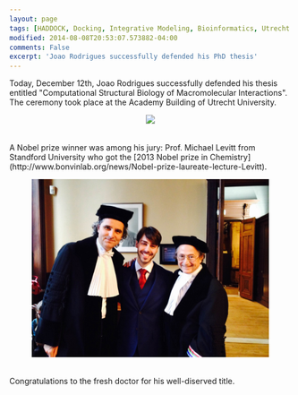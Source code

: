 ```yaml
---
layout: page
tags: [HADDOCK, Docking, Integrative Modeling, Bioinformatics, Utrecht University, Ubiquitination, E2-E3]
modified: 2014-08-08T20:53:07.573882-04:00
comments: False
excerpt: 'Joao Rodrigues successfully defended his PhD thesis'
---
```

Today, December 12th, Joao Rodrigues successfully defended his thesis entitled "Computational Structural Biology of Macromolecular Interactions". The ceremony took place at the Academy Building of Utrecht University.
<figure align="center">
    <img src="/images/posts/Joao-PhD1.jpg">
</figure>
<BR>
A Nobel prize winner was among his jury: Prof. Michael Levitt from Standford University who got the [2013 Nobel prize in Chemistry](http://www.bonvinlab.org/news/Nobel-prize-laureate-lecture-Levitt).
<BR>

<figure align="center">
    <img src="/images/posts/Joao-PhD2.jpg">
</figure>
<BR>
Congratulations to the fresh doctor for his well-diserved title.

